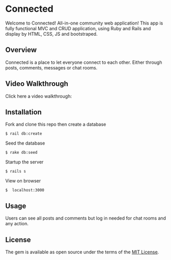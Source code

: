 # Connected

Welcome to Connected! All-in-one community web application! This app is fully functional MVC and CRUD application, using Ruby and Rails and display by HTML, CSS, JS and bootstraped. 


## Overview

Connected is a place to let everyone connect to each other. Either through posts, comments, messages or chat rooms.

## Video Walkthrough

Click here a video walkthrough: 

## Installation

Fork and clone this repo then create a database

    $ rail db:create

Seed the database

    $ rake db:seed

Startup the server

    $ rails s

View on browser

    $  localhost:3000

## Usage

Users can see all posts and comments but log in needed for chat rooms and any action.

## License

The gem is available as open source under the terms of the [MIT License](https://opensource.org/licenses/MIT).
